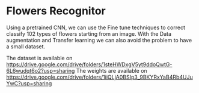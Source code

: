# Flowers Recognitor

Using a pretrained CNN, we can use the Fine tune techniques to correct classify 102 types of flowers starting from an image.
With the Data augmentation and Transfer learning we can also avoid the problem to have a small dataset.

The dataset is available on https://drive.google.com/drive/folders/1steHWDxgV5yt9ddoQwtG-6L6wudqt6o2?usp=sharing
The weights are available on https://drive.google.com/drive/folders/1iiQLjA0BSIp3_9BKYRxYaB4Rb4UJuYwC?usp=sharing
